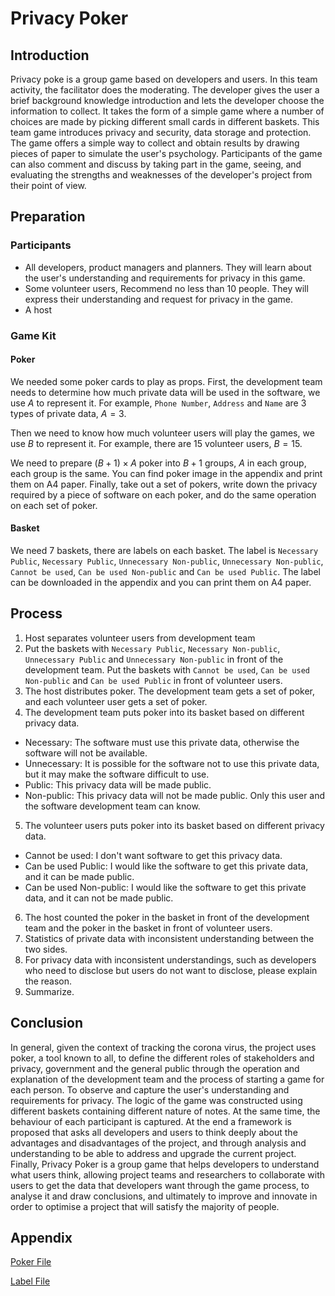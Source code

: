 # Privacy Poker

## Introduction

Privacy poke is a group game based on developers and users. In this team activity, the facilitator does the moderating. The developer gives the user a brief background knowledge introduction and lets the developer choose the information to collect. It takes the form of a simple game where a number of choices are made by picking different small cards in different baskets. This team game introduces privacy and security, data storage and protection. The game offers a simple way to collect and obtain results by drawing pieces of paper to simulate the user's psychology. Participants of the game can also comment and discuss by taking part in the game, seeing, and evaluating the strengths and weaknesses of the developer's project from their point of view.

## Preparation

### Participants

- All developers, product managers and planners. They will learn about the user's understanding and requirements for privacy in this game.
- Some volunteer users, Recommend no less than 10 people. They will express their understanding and request for privacy in the game.
- A host

### Game Kit

#### Poker

We needed some poker cards to play as props. First, the development team needs to determine how much private data will be used in the software, we use $A$ to represent it. For example, `Phone Number`, `Address` and `Name` are $3$ types of private data, $A = 3$.

Then we need to know how much volunteer users will play the games, we use $B$ to represent it. For example, there are $15$ volunteer users, $B = 15$.

We need to prepare $(B+1) \times A$ poker into $B+1$ groups, $A$ in each group, each group is the same. You can find poker image in the appendix and print them on A4 paper. Finally, take out a set of pokers, write down the privacy required by a piece of software on each poker, and do the same operation on each set of poker.

#### Basket

We need 7 baskets, there are labels on each basket. The label is `Necessary Public`, `Necessary Public`, `Unnecessary Non-public`, `Unnecessary Non-public`, `Cannot be used`, `Can be used Non-public` and `Can be used Public`. The label can be downloaded in the appendix and you can print them on A4 paper.

## Process

1. Host separates volunteer users from development team
2. Put the baskets with `Necessary Public`, `Necessary Non-public`, `Unnecessary Public` and `Unnecessary Non-public` in front of the development team. Put the baskets with `Cannot be used`, `Can be used Non-public` and `Can be used Public` in front of volunteer users.
3. The host distributes poker. The development team gets a set of poker, and each volunteer user gets a set of poker.
4. The development team puts poker into its basket based on different privacy data.
  - Necessary: The software must use this private data, otherwise the software will not be available.
  - Unnecessary: It is possible for the software not to use this private data, but it may make the software difficult to use.
  - Public: This privacy data will be made public.
  - Non-public: This privacy data will not be made public. Only this user and the software development team can know.
5. The volunteer users puts poker into its basket based on different privacy data.
  - Cannot be used: I don't want software to get this privacy data.
  - Can be used Public: I would like the software to get this private data, and it can be made public.
  - Can be used Non-public: I would like the software to get this private data, and it can not be made public.
6. The host counted the poker in the basket in front of the development team and the poker in the basket in front of volunteer users.
7. Statistics of private data with inconsistent understanding between the two sides.
8. For privacy data with inconsistent understandings, such as developers who need to disclose but users do not want to disclose, please explain the reason.
9. Summarize.

## Conclusion

In general, given the context of tracking the corona virus, the project uses poker, a tool known to all, to define the different roles of stakeholders and privacy, government and the general public through the operation and explanation of the development team and the process of starting a game for each person. To observe and capture the user's understanding and requirements for privacy. The logic of the game was constructed using different baskets containing different nature of notes. At the same time, the behaviour of each participant is captured. At the end a framework is proposed that asks all developers and users to think deeply about the advantages and disadvantages of the project, and through analysis and understanding to be able to address and upgrade the current project. Finally, Privacy Poker is a group game that helps developers to understand what users think, allowing project teams and researchers to collaborate with users to get the data that developers want through the game process, to analyse it and draw conclusions, and ultimately to improve and innovate in order to optimise a project that will satisfy the majority of people.

## Appendix

[Poker File](appendix/Poker.pdf)

[Label File](appendix/Label.pdf)
